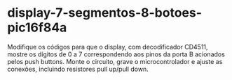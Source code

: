 # display-7-segmentos-8-botoes-pic16f84a
Modifique os códigos para que o display, com decodificador CD4511, mostre os dígitos de 0 a 7 correspondendo aos pinos da porta B acionados pelos push buttons. Monte o circuito, grave o microcontrolador e ajuste as conexões, incluindo resistores pull up/pull down.
